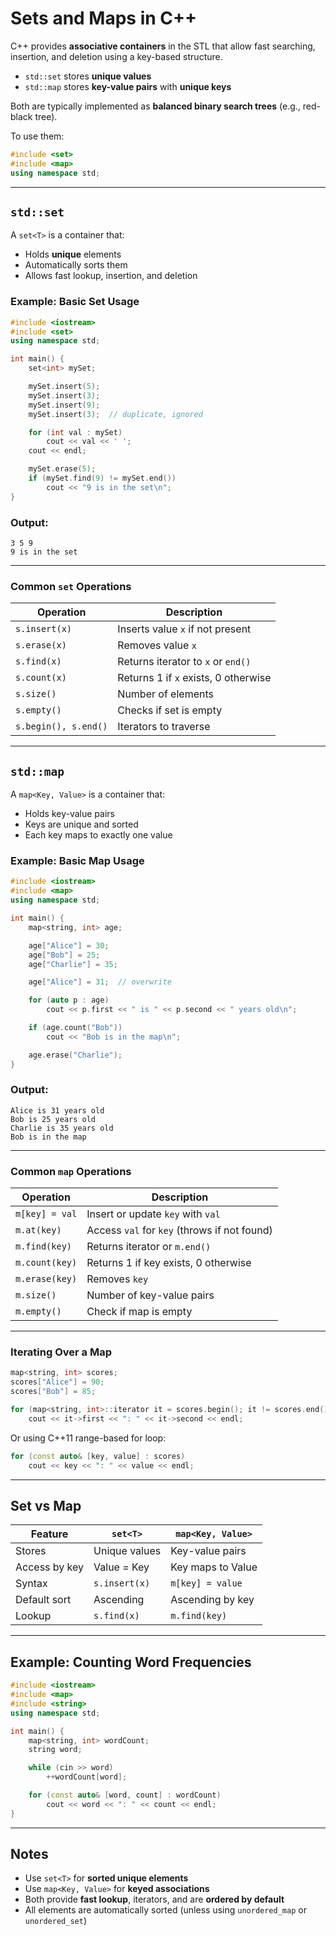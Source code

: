 # Sets and Maps in C++

C++ provides **associative containers** in the STL that allow fast searching, insertion, and deletion using a key-based structure.

- `std::set` stores **unique values**
- `std::map` stores **key-value pairs** with **unique keys**

Both are typically implemented as **balanced binary search trees** (e.g., red-black tree).

To use them:

```cpp
#include <set>
#include <map>
using namespace std;
```

---

## `std::set`

A `set<T>` is a container that:
- Holds **unique** elements
- Automatically sorts them
- Allows fast lookup, insertion, and deletion

### Example: Basic Set Usage

```cpp
#include <iostream>
#include <set>
using namespace std;

int main() {
    set<int> mySet;

    mySet.insert(5);
    mySet.insert(3);
    mySet.insert(9);
    mySet.insert(3);  // duplicate, ignored

    for (int val : mySet)
        cout << val << ' ';
    cout << endl;

    mySet.erase(5);
    if (mySet.find(9) != mySet.end())
        cout << "9 is in the set\n";
}
```

### Output:
```
3 5 9
9 is in the set
```

---

### Common `set` Operations

| Operation            | Description                                |
|----------------------|--------------------------------------------|
| `s.insert(x)`        | Inserts value `x` if not present            |
| `s.erase(x)`         | Removes value `x`                           |
| `s.find(x)`          | Returns iterator to `x` or `end()`         |
| `s.count(x)`         | Returns 1 if `x` exists, 0 otherwise        |
| `s.size()`           | Number of elements                         |
| `s.empty()`          | Checks if set is empty                      |
| `s.begin(), s.end()` | Iterators to traverse                       |

---

## `std::map`

A `map<Key, Value>` is a container that:
- Holds key-value pairs
- Keys are unique and sorted
- Each key maps to exactly one value

### Example: Basic Map Usage

```cpp
#include <iostream>
#include <map>
using namespace std;

int main() {
    map<string, int> age;

    age["Alice"] = 30;
    age["Bob"] = 25;
    age["Charlie"] = 35;

    age["Alice"] = 31;  // overwrite

    for (auto p : age)
        cout << p.first << " is " << p.second << " years old\n";

    if (age.count("Bob"))
        cout << "Bob is in the map\n";

    age.erase("Charlie");
}
```

### Output:
```
Alice is 31 years old
Bob is 25 years old
Charlie is 35 years old
Bob is in the map
```

---

### Common `map` Operations

| Operation             | Description                                |
|-----------------------|--------------------------------------------|
| `m[key] = val`        | Insert or update `key` with `val`          |
| `m.at(key)`           | Access `val` for `key` (throws if not found) |
| `m.find(key)`         | Returns iterator or `m.end()`             |
| `m.count(key)`        | Returns 1 if key exists, 0 otherwise       |
| `m.erase(key)`        | Removes `key`                              |
| `m.size()`            | Number of key-value pairs                  |
| `m.empty()`           | Check if map is empty                      |

---

### Iterating Over a Map

```cpp
map<string, int> scores;
scores["Alice"] = 90;
scores["Bob"] = 85;

for (map<string, int>::iterator it = scores.begin(); it != scores.end(); ++it)
    cout << it->first << ": " << it->second << endl;
```

Or using C++11 range-based for loop:

```cpp
for (const auto& [key, value] : scores)
    cout << key << ": " << value << endl;
```

---

## Set vs Map

| Feature         | `set<T>`            | `map<Key, Value>`         |
|-----------------|---------------------|----------------------------|
| Stores          | Unique values       | Key-value pairs            |
| Access by key   | Value = Key         | Key maps to Value          |
| Syntax          | `s.insert(x)`       | `m[key] = value`           |
| Default sort    | Ascending           | Ascending by key           |
| Lookup          | `s.find(x)`         | `m.find(key)`              |

---

## Example: Counting Word Frequencies

```cpp
#include <iostream>
#include <map>
#include <string>
using namespace std;

int main() {
    map<string, int> wordCount;
    string word;

    while (cin >> word)
        ++wordCount[word];

    for (const auto& [word, count] : wordCount)
        cout << word << ": " << count << endl;
}
```

---

## Notes

- Use `set<T>` for **sorted unique elements**
- Use `map<Key, Value>` for **keyed associations**
- Both provide **fast lookup**, iterators, and are **ordered by default**
- All elements are automatically sorted (unless using `unordered_map` or `unordered_set`)

